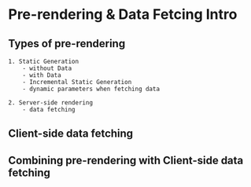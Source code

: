 # Pre-rendering & Data Fetcing Intro

## Types of pre-rendering
    1. Static Generation
        - without Data
        - with Data
        - Incremental Static Generation
        - dynamic parameters when fetching data
    
    2. Server-side rendering
        - data fetching

## Client-side data fetching
## Combining pre-rendering with Client-side data fetching
